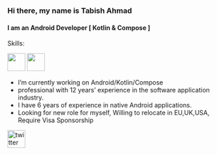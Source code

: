 ### Hi there, my name is Tabish Ahmad
#### I am an Android Developer [ Kotlin & Compose ]

Skills:

<img src='https://img.shields.io/badge/Android-3DDC84?logo=android&logoColor=white&style=for-the-badge' height='40'/> <img src='https://img.shields.io/badge/kotlin-%230095D5.svg?&style=for-the-badge&logo=kotlin&logoColor=white' height='40'/>

- I’m currently working on Android/Kotlin/Compose
- professional with 12 years’ experience in the software application industry.
- I have 6 years of experience in native Android applications.
- Looking for new role for myself, Willing to relocate in EU,UK,USA, Require Visa Sponsorship


 
[<img src='https://img.shields.io/badge/twitter-%231DA1F2.svg?&style=for-the-badge&logo=twitter&logoColor=white' alt='twitter' height='40'>](https://twitter.com/tabishahmad2020)  
